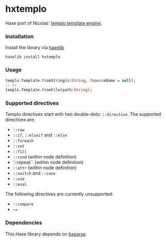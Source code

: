 hxtemplo
========

Haxe port of Nicolas' [templo template engine](https://github.com/ncannasse/templo/).

### Installation

Install the library via [haxelib](http://lib.haxe.org/p/hxparse)
``` 
haxelib install hxtemplo 
```

### Usage
```haxe
templo.Template.fromString(s:String, ?sourceName = null);
// or
templo.Template.fromFile(path:String);
```

### Supported directives

Templo directives start with two double-dots: `::directive`. The supported
directives are:

- `::raw`
- `::if`, `::elseif` and `::else`
- `::foreach`
- `::set`
- `::fill`
- `::cond` (within node definition)
- `::repeat`` (within node definition)
- `::attr` (within node definition)
- `::switch` and `::case`
- `::use`
- `::eval`

The following directives are currently unsupported:

- `::compare`
- `~=`

### Dependencies

This Haxe library depends on [hxparse](https://github.com/Simn/hxparse).
